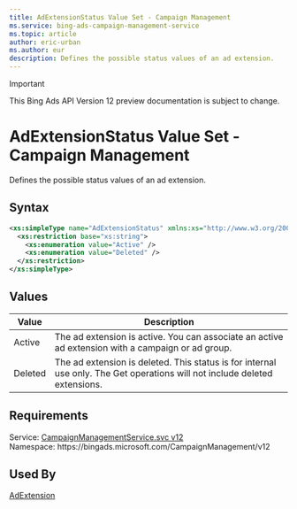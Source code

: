 ```yaml
---
title: AdExtensionStatus Value Set - Campaign Management
ms.service: bing-ads-campaign-management-service
ms.topic: article
author: eric-urban
ms.author: eur
description: Defines the possible status values of an ad extension.
---
```

> [!IMPORTANT]
> This Bing Ads API Version 12 preview documentation is subject to change.

# AdExtensionStatus Value Set - Campaign Management
Defines the possible status values of an ad extension.

## Syntax
```xml
<xs:simpleType name="AdExtensionStatus" xmlns:xs="http://www.w3.org/2001/XMLSchema">
  <xs:restriction base="xs:string">
    <xs:enumeration value="Active" />
    <xs:enumeration value="Deleted" />
  </xs:restriction>
</xs:simpleType>
```

## <a name="values"></a>Values

|Value|Description|
|-----------|---------------|
|<a name="active"></a>Active|The ad extension is active. You can associate an active ad extension with a campaign or ad group.|
|<a name="deleted"></a>Deleted|The ad extension is deleted. This status is for internal use only. The Get operations will not include deleted extensions.|

## Requirements
Service: [CampaignManagementService.svc v12](https://campaign.api.bingads.microsoft.com/Api/Advertiser/CampaignManagement/v11/CampaignManagementService.svc)  
Namespace: https\://bingads.microsoft.com/CampaignManagement/v12  

## Used By
[AdExtension](adextension.md)  
